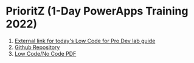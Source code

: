 # PrioritZ (1-Day PowerApps Training 2022)

1. [External link for today's Low Code for Pro Dev lab guide](https://experience.cloudlabs.ai/#/labguidepreview/d4b64810-f1a8-4928-90ee-0308f9d10bf7)
2. [Github Repository](https://github.com/CloudLabsAI-Azure/PowerApps-Dev-in-a-Day)
3. [Low Code/No Code PDF](https://onedrive.live.com/?authkey=%21AEx%5FfNfbhoFO%5FUk&cid=AC711AC4EAF62792&id=AC711AC4EAF62792%211705&parId=AC711AC4EAF62792%211619&o=OneUp)
